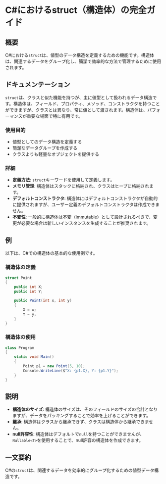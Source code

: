 <!--
Meta Description: # C#におけるstruct（構造体）の完全ガイド ## 概要 C#における`struct`は、値型のデータ構造を定義するための機能です。構造体は、関連するデータをグループ化し、簡潔で効率的な方法で管理するために使用されます。 ## ドキュメンテーション `struct`は、クラスと似た機能を持つが...
Meta Keywords: struct, point, int, 構造体は, public
-->

# C#におけるstruct（構造体）の完全ガイド

## 概要
C#における`struct`は、値型のデータ構造を定義するための機能です。構造体は、関連するデータをグループ化し、簡潔で効率的な方法で管理するために使用されます。

## ドキュメンテーション
`struct`は、クラスと似た機能を持つが、主に値型として扱われるデータ構造です。構造体は、フィールド、プロパティ、メソッド、コンストラクタを持つことができますが、クラスとは異なり、常に値として渡されます。構造体は、パフォーマンスが重要な場面で特に有用です。

### 使用目的
- 値型としてのデータ構造を定義する
- 簡潔なデータグループを作成する
- クラスよりも軽量なオブジェクトを提供する

### 詳細
- **定義方法**: `struct`キーワードを使用して定義します。
- **メモリ管理**: 構造体はスタックに格納され、クラスはヒープに格納されます。
- **デフォルトコンストラクタ**: 構造体にはデフォルトコンストラクタが自動的に提供されますが、ユーザー定義のデフォルトコンストラクタは作成できません。
- **不変性**: 一般的に構造体は不変（immutable）として設計されるべきで、変更が必要な場合は新しいインスタンスを生成することが推奨されます。

## 例
以下は、C#での構造体の基本的な使用例です。

### 構造体の定義
```csharp
struct Point
{
    public int X;
    public int Y;

    public Point(int x, int y)
    {
        X = x;
        Y = y;
    }
}
```

### 構造体の使用
```csharp
class Program
{
    static void Main()
    {
        Point p1 = new Point(5, 10);
        Console.WriteLine($"X: {p1.X}, Y: {p1.Y}");
    }
}
```

## 説明
- **構造体のサイズ**: 構造体のサイズは、そのフィールドのサイズの合計となりますが、データをパッキングすることで効率を上げることができます。
- **継承**: 構造体はクラスから継承できず、クラスは構造体から継承できません。
- **null許容性**: 構造体はデフォルトで`null`を持つことができませんが、`Nullable<T>`を使用することで、null許容の構造体を作成できます。

## 一文要約
C#の`struct`は、関連するデータを効率的にグループ化するための値型データ構造です。